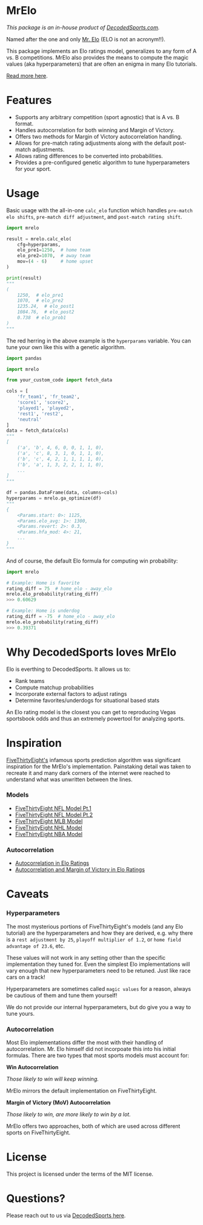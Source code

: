 # MrElo

<em>This package is an in-house product of [DecodedSports.com](https://www.decodedsports.com).</em>

Named after the one and only [Mr. Elo](https://en.wikipedia.org/wiki/Arpad_Elo) (ELO is not an acronym!!).

This package implements an Elo ratings model, generalizes to any form of A vs. B competitions. MrElo also provides the means to compute the magic values (aka hyperparameters) that are often an enigma in many Elo tutorials.

[Read more here](https://www.decodedsports.com/blog/our-elo-model/).

# Features

- Supports any arbitrary competition (sport agnostic) that is A vs. B format.
- Handles autocorrelation for both winning and Margin of Victory.
- Offers two methods for Margin of Victory autocorrelation handling.
- Allows for pre-match rating adjustments along with the default post-match adjustments.
- Allows rating differences to be converted into probabilities.
- Provides a pre-configured genetic algorithm to tune hyperparameters for your sport.

# Usage

Basic usage with the all-in-one `calc_elo` function which handles `pre-match elo shifts`, `pre-match diff adjustment`, and `post-match rating shift`.

```python
import mrelo

result = mrelo.calc_elo(
    cfg=hyperparams,
    elo_pre1=1250,  # home team
    elo_pre2=1070,  # away team
    mov=(4 - 6)     # home upset
)

print(result)
"""
(
    1250,  # elo_pre1
    1070,  # elo_pre2
    1235.24,  # elo_post1
    1084.76,  # elo_post2
    0.738  # elo_prob1
)
"""
```

The red herring in the above example is the `hyperparams` variable. You can tune your own like this with a genetic algorithm.

```python
import pandas

import mrelo

from your_custom_code import fetch_data

cols = [
    'fr_team1', 'fr_team2',
    'score1', 'score2',
    'played1', 'played2',
    'rest1', 'rest2',
    'neutral'
]
data = fetch_data(cols)
"""
[
    ('a', 'b', 4, 6, 0, 0, 1, 1, 0),
    ('a', 'c', 8, 3, 1, 0, 1, 1, 0),
    ('b', 'c', 4, 2, 1, 1, 1, 1, 0),
    ('b', 'a', 1, 3, 2, 2, 1, 1, 0),
    ...
]
"""

df = pandas.DataFrame(data, columns=cols)
hyperparams = mrelo.ga_optimize(df)
"""
{
    <Params.start: 0>: 1125,
    <Params.elo_avg: 1>: 1300,    
    <Params.revert: 2>: 0.3,
    <Params.hfa_mod: 4>: 21,
    ...
}
"""
```

And of course, the default Elo formula for computing win probability:

```python
import mrelo

# Example: Home is favorite
rating_diff = 75  # home_elo - away_elo
mrelo.elo_probability(rating_diff)
>>> 0.60629

# Example: Home is underdog
rating_diff = -75  # home_elo - away_elo
mrelo.elo_probability(rating_diff)
>>> 0.39371
```

# Why DecodedSports loves MrElo

Elo is everthing to DecodedSports. It allows us to:

- Rank teams
- Compute matchup probabilities
- Incorporate external factors to adjust ratings
- Determine favorites/underdogs for situational based stats

An Elo rating model is the closest you can get to reproducing Vegas sportsbook odds and thus an extremely powertool for analyzing sports.

# Inspiration

[FiveThirtyEight's](https://projects.fivethirtyeight.com/polls/) infamous sports prediction algorithm was significant inspiration for the MrElo's implementation. Painstaking detail was taken to recreate it and many dark corners of the internet were reached to understand what was unwritten between the lines. 

### Models
- [FiveThirtyEight NFL Model Pt.1](https://fivethirtyeight.com/features/introducing-nfl-elo-ratings/)
- [FiveThirtyEight NFL Model Pt.2](https://fivethirtyeight.com/methodology/how-our-nfl-predictions-work/)
- [FiveThirtyEight MLB Model](https://fivethirtyeight.com/methodology/how-our-mlb-predictions-work/)
- [FiveThirtyEight NHL Model](https://fivethirtyeight.com/methodology/how-our-nhl-predictions-work/)
- [FiveThirtyEight NBA Model](https://fivethirtyeight.com/methodology/how-our-nba-predictions-work/)

### Autocorrelation
- [Autocorrelation in Elo Ratings](https://stats.stackexchange.com/questions/168047/accounting-for-autocorrelation-in-margin-based-elo-ratings)
- [Autocorrelation and Margin of Victory in Elo Ratings](https://andr3w321.com/elo-ratings-part-2-margin-of-victory-adjustments/)


# Caveats

### Hyperparameters

The most mysterious portions of FiveThirtyEight's models (and any Elo tutorial) are the hyperparameters and how they are derived, e.g. why there is a `rest adjustment by 25`, `playoff multiplier of 1.2`, or `home field advantage of 23.6`, etc.

These values will not work in any setting other than the specific implementation they tuned for. Even the simplest Elo implementations will vary enough that new hyperparameters need to be retuned. Just like race cars on a track!

Hyperparameters are sometimes called `magic values` for a reason, always be cautious of them and tune them yourself!

We do not provide our internal hyperparameters, but do give you a way to tune yours.

### Autocorrelation

Most Elo implementations differ the most with their handling of autocorrelation. Mr. Elo himself did not incorpoate this into his initial formulas. There are two types that most sports models must account for:

<b>Win Autocorrelation</b>

<i>Those likely to win will keep winning.</i>

MrElo mirrors the default implementation on FiveThirtyEight.

<b>Margin of Victory (MoV) Autocorrelation</b>

<i>Those likely to win, are more likely to win by a lot.</i>

MrElo offers two approaches, both of which are used across different sports on FiveThirtyEight.

# License

This project is licensed under the terms of the MIT license.

# Questions?
Please reach out to us via [DecodedSports here](https://www.decodedsports.com/contact).
